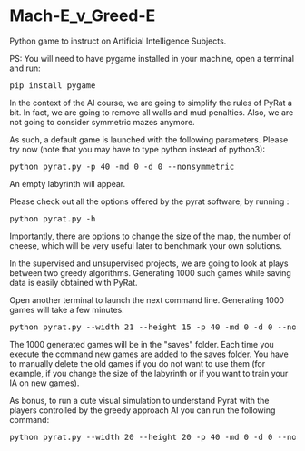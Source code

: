 # Mach-E_v_Greed-E
Python game to instruct on Artificial Intelligence Subjects.


PS: You will need to have pygame installed in your machine, open a terminal and run:

<pre>pip install pygame</pre> 

In the context of the AI course, we are going to simplify the rules of PyRat a bit.
In fact, we are going to remove all walls and mud penalties. Also, we are not going to consider symmetric mazes anymore.

As such, a default game is launched with the following parameters. Please try now (note that you may have to type python instead of python3): 

<pre>python pyrat.py -p 40 -md 0 -d 0 --nonsymmetric</pre>

An empty labyrinth will appear.

Please check out all the options offered by the pyrat software, by running : 

<pre>python pyrat.py -h</pre>

Importantly, there are options to change the size of the map, the number of cheese, which will be very useful later to benchmark your own solutions. 

In the supervised and unsupervised projects, we are going to look at plays between two greedy algorithms. Generating 1000 such games while saving data is easily obtained with PyRat. 

Open another terminal to launch the next command line. Generating 1000 games will take a few minutes.

<pre>python pyrat.py --width 21 --height 15 -p 40 -md 0 -d 0 --nonsymmetric --rat AIs/manh.py --python AIs/manh.py --tests 1000 --nodrawing --synchronous --save</pre>

The 1000 generated games will be in the "saves" folder. Each time you execute the command new games are added to the saves folder. You have to manually delete the old games if you do not want to use them (for example, if you change the size of the labyrinth or if you want to train your IA on new games).

As bonus, to run a cute visual simulation to understand Pyrat with the players controlled by the greedy approach AI you can run the following command:

<pre>python pyrat.py --width 20 --height 20 -p 40 -md 0 -d 0 --nonsymmetric --rat AIs/manh.py --python AIs/manh.py</pre>
